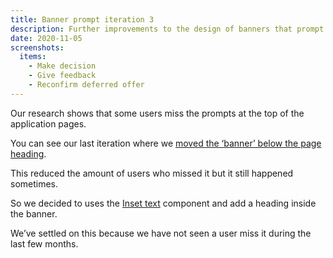 ```yaml
---
title: Banner prompt iteration 3
description: Further improvements to the design of banners that prompt users to take action
date: 2020-11-05
screenshots:
  items:
    - Make decision
    - Give feedback
    - Reconfirm deferred offer
---
```


Our research shows that some users miss the prompts at the top of the application pages.

You can see our last iteration where we [moved the ‘banner’ below the page heading](/manage-teacher-training-applications/banner-prompt-iteration/).

This reduced the amount of users who missed it but it still happened sometimes.

So we decided to uses the [Inset text](https://design-system.service.gov.uk/components/inset-text/) component and add a heading inside the banner.

We’ve settled on this because we have not seen a user miss it during the last few months.
